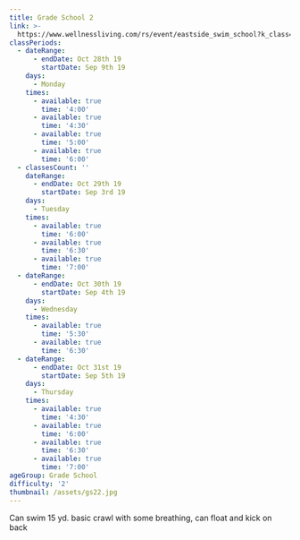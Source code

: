 ```yaml
---
title: Grade School 2
link: >-
  https://www.wellnessliving.com/rs/event/eastside_swim_school?k_class=136800&k_class_tab=10910
classPeriods:
  - dateRange:
      - endDate: Oct 28th 19
        startDate: Sep 9th 19
    days:
      - Monday
    times:
      - available: true
        time: '4:00'
      - available: true
        time: '4:30'
      - available: true
        time: '5:00'
      - available: true
        time: '6:00'
  - classesCount: ''
    dateRange:
      - endDate: Oct 29th 19
        startDate: Sep 3rd 19
    days:
      - Tuesday
    times:
      - available: true
        time: '6:00'
      - available: true
        time: '6:30'
      - available: true
        time: '7:00'
  - dateRange:
      - endDate: Oct 30th 19
        startDate: Sep 4th 19
    days:
      - Wednesday
    times:
      - available: true
        time: '5:30'
      - available: true
        time: '6:30'
  - dateRange:
      - endDate: Oct 31st 19
        startDate: Sep 5th 19
    days:
      - Thursday
    times:
      - available: true
        time: '4:30'
      - available: true
        time: '6:00'
      - available: true
        time: '6:30'
      - available: true
        time: '7:00'
ageGroup: Grade School
difficulty: '2'
thumbnail: /assets/gs22.jpg
---
```

Can swim 15 yd. basic crawl with some breathing, can float and kick on back

